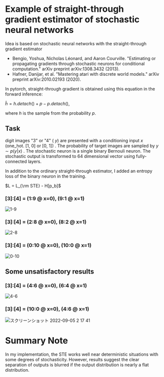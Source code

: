 # Example of straight-through gradient estimator of stochastic neural networks
Idea is based on stochastic neural networks with the straight-through gradient estimator

- Bengio, Yoshua, Nicholas Léonard, and Aaron Courville. "Estimating or propagating gradients through stochastic neurons for conditional computation." arXiv preprint arXiv:1308.3432 (2013).
- Hafner, Danijar, et al. "Mastering atari with discrete world models." arXiv preprint arXiv:2010.02193 (2020).

In pytorch, straight-through gradient is obtained using this equation in the forward inference:

$\hat h = h.detach() + p - p.detach()$,

where $h$ is the sample from the probability $p$.

## Task
digit images "3" or "4" ( $y$) are presented with a conditioning input  $x$ (one_hot. [1, 0] or [0, 1]) . 
The probability of target images are sampled by $y \sim p(y|x)$ . The stochastic neuron is a single binary Bernouli neuron. The stochastic output is transformed to 64 dimensional vector using fully-connected layers.

In addition to the ordinary straight-through estimator, I added an entropy loss of the binary neuron in the training.

$L = L_{\rm STE} - H[p_b]$

### [3]:[4] = (1:9 @ x=0), (9:1 @ x=1)
![1-9](https://user-images.githubusercontent.com/1684732/188325134-cd613a60-ecf2-4308-beee-e50af9ad33b1.png)

### [3]:[4] = (2:8 @ x=0), (8:2 @ x=1)
![2-8](https://user-images.githubusercontent.com/1684732/188325271-366139c5-5f26-4bb0-acc9-00237548c47a.png)

### [3]:[4] = (0:10 @ x=0), (10:0 @ x=1)
![0-10](https://user-images.githubusercontent.com/1684732/188325284-c331b977-921d-40b8-853a-267318491ecd.png)

## Some unsatisfactory results

### [3]:[4] = (4:6 @ x=0), (6:4 @ x=1)
![4-6](https://user-images.githubusercontent.com/1684732/188325313-6013e451-ab0b-4207-b5f1-2b85c7e5f486.png)

### [3]:[4] = (10:0 @ x=0), (4:6 @ x=1)
![スクリーンショット 2022-09-05 2 17 41](https://user-images.githubusercontent.com/1684732/188325518-8d556934-5b1c-478e-afef-9a8fb176f2bd.png)

# Summary Note
In my implementation, the STE works well near deterministic situations with some degrees of stochasticity. However, results suggest the clear separation of outputs is blurred if the output distribution is nearly a flat distribution. 
